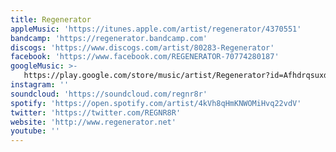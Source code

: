 ```yaml
---
title: Regenerator
appleMusic: 'https://itunes.apple.com/artist/regenerator/4370551'
bandcamp: 'https://regenerator.bandcamp.com'
discogs: 'https://www.discogs.com/artist/80283-Regenerator'
facebook: 'https://www.facebook.com/REGENERATOR-70774280187'
googleMusic: >-
   https://play.google.com/store/music/artist/Regenerator?id=Afhdrqsuxd7up5niyqdsq4mom6m
instagram: ''
soundcloud: 'https://soundcloud.com/regnr8r'
spotify: 'https://open.spotify.com/artist/4kVh8qHmKNWOMiHvq22vdV'
twitter: 'https://twitter.com/REGNR8R'
website: 'http://www.regenerator.net'
youtube: ''
---
```

